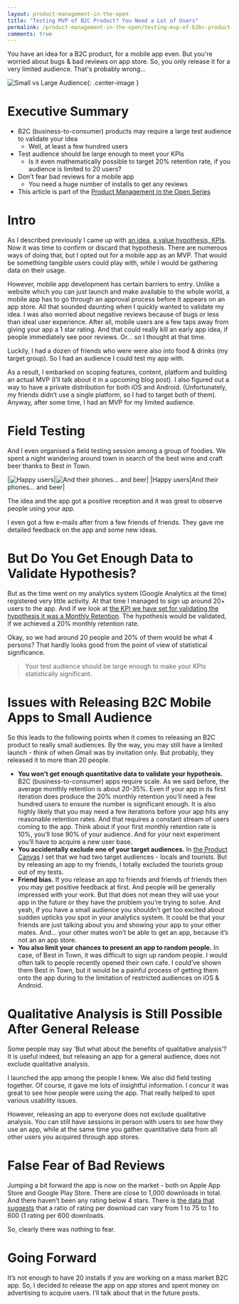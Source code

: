 ```yaml
---
layout: product-management-in-the-open
title: "Testing MVP of B2C Product? You Need a Lot of Users"
permalink: /product-management-in-the-open/testing-mvp-of-b2bc-product-you-need-a-lot-of-users
comments: true
---
```


You have an idea for a B2C product, for a mobile app even. But you're worried about bugs & bad reviews on app store. So, you only release it for a very limited audience. That's probably wrong... <!-- more -->

![Small vs Large Audience](/images/product-management-in-the-open/mvp/large-vs-small.jpg){: .center-image } 

Executive Summary
====
* B2C (business-to-consumer) products may require a large test audience to validate your idea
  * Well, at least a few hundred users
* Test audience should be large enough to meet your KPIs
  * Is it even mathematically possible to target 20% retention rate, if you audience is limited to 20 users?
* Don't fear bad reviews for a mobile app
  * You need a huge number of installs to get any reviews
* This article is part of the [Product Management in the Open Series](../)

Intro
====
As I described previously I came up with [an idea](../idea), [a value hypothesis, KPIs](../value-hypothesis-and-kpis). Now it was time to confirm or discard that hypothesis. There are numerous ways of doing that, but I opted out for a mobile app as an MVP. That would be something tangible users could play with, while I would be gathering data on their usage.

However, mobile app development has certain barriers to entry. Unlike a website which you can just launch and make available to the whole world, a mobile app has to go through an approval process before it appears on an app store. All that sounded daunting when I quickly wanted to validate my idea. I was also worried about negative reviews because of bugs or less than ideal user experience. After all, mobile users are a few taps away from giving your app a 1 star rating. And that could really kill an early app idea, if people immediately see poor reviews. Or... so I thought at that time.

Luckily, I had a dozen of friends who were were also into food & drinks (my target group). So I had an audience I could test my app with. 

As a result, I embarked on scoping features, content, platform and building an actual MVP (I’ll talk about it in a upcoming blog post). I also figured out a way to have a private distribution for both iOS and Android. (Unfortunately, my friends didn’t use a single platform, so I had to target both of them).
Anyway, after some time, I had an MVP for my limited audience. 

Field Testing
====
And I even organised a field testing session among a group of foodies. We spent a night wandering around town in search of the best wine and craft beer thanks to Best in Town.

|![Happy users](/images/product-management-in-the-open/mvp/happy-users.jpg)|![And their phones... and beer](/images/product-management-in-the-open/mvp/phones.jpg)|
|Happy users|And their phones... and beer|


The idea and the app got a positive reception and it was great to observe people using your app.

I even got a few e-mails after from a few friends of friends. They gave me detailed feedback on the app and some new ideas.

But Do You Get Enough Data to Validate Hypothesis?
====
But as the time went on my analytics system (Google Analytics at the time) registered very little activity. At that time I managed to sign up around 20+ users to the app. And if we look at [the KPI we have set for validating the hypothesis it was a Monthly Retention](../value-hypothesis-and-kpis). The hypothesis would be validated, if we achieved a 20% monthly retention rate.

Okay, so we had around 20 people and 20% of them would be what 4 persons? That hardly looks good from the point of view of statistical significance.

>Your test audience should be large enough to make your KPIs statistically significant.

Issues with Releasing B2C Mobile Apps to Small Audience
====

So this leads to the following points when it comes to releasing an B2C product to really small audiences. By the way, you may still have a limited launch - think of when Gmail was by invitation only. But probably, they released it to more than 20 people.

* **You won’t get enough quantitative data to validate your hypothesis.** B2C (business-to-consumer) apps require scale. As we said before, the average monthly retention is about 20-35%. Even if your app in its first iteration does produce the 20% monthly retention you’ll need a few hundred users to ensure the number is significant enough. It is also highly likely that you may need a few iterations before your app hits any reasonable retention rates. And that requires a constant stream of users coming to the app. Think about if your first monthly retention rate is 10%, you’ll lose 90% of your audience. And for your next experiment you’ll have to acquire a new user base.
* **You accidentally exclude one of your target audiences.** In [the Product Canvas](../idea#product-vision-board) I set that we had two target audiences - locals and tourists. But by releasing an app to my friends, I totally excluded the tourists group out of my tests.
* **Friend bias.** If you release an app to friends and friends of friends then you may get positive feedback at first. And people will be generally impressed with your work. But that does not mean they will use your app in the future or they have the problem you’re trying to solve. And yeah, if you have a small audience you shouldn’t get too excited about sudden upticks you spot in your analytics system. It could be that your friends are just talking about you and showing your app to your other mates. And… your other mates won’t be able to get an app, because it’s not an an app store.
* **You also limit your chances to present an app to random people.** In case, of Best in Town, it was difficult to sign up random people. I would often talk to people recently opened their own cafe. I could’ve shown them Best in Town, but it would be a painful process of getting them onto the app during to the limitation of restricted audiences on iOS & Android.

Qualitative Analysis is Still Possible After General Release
====
Some people may say ‘But what about the benefits of qualitative analysis’? It is useful indeed, but releasing an app for a general audience, does not exclude qualitative analysis.

I launched the app among the people I knew. We also did field testing together. Of course, it gave me lots of insightful information. I concur it was great to see how people were using the app. That really helped to spot various usability issues.

However, releasing an app to everyone does not exclude qualitative analysis. You can still have sessions in person with users to see how they use an app, while at the same time you gather quantitative data from all other users you acquired through app stores. 

False Fear of Bad Reviews
====
Jumping a bit forward the app is now on the market - both on Apple App Store and Google Play Store. There are close to 1,000 downloads in total. And there haven’t been any rating below 4 stars. There is [the data that suggests](https://www.quora.com/Whats-the-approximate-ratio-of-downloads-to-total-number-of-ratings-for-iPhone-apps) that a ratio of rating per download can vary from 1 to 75 to 1 to 600 (1 rating per 600 downloads. 

So, clearly there was nothing to fear.

Going Forward
====
It’s not enough to have 20 installs if you are working on a mass market B2C app. So, I decided to release the app on app stores and spent money on advertising to acquire users. I’ll talk about that in the future posts.
